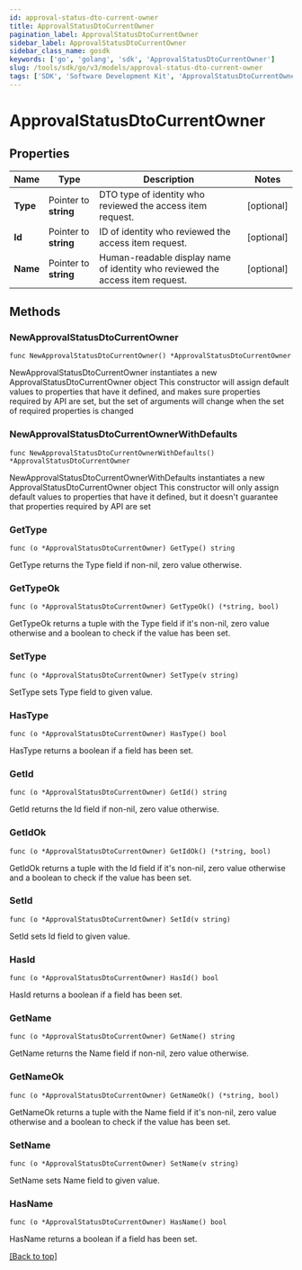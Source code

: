 ```yaml
---
id: approval-status-dto-current-owner
title: ApprovalStatusDtoCurrentOwner
pagination_label: ApprovalStatusDtoCurrentOwner
sidebar_label: ApprovalStatusDtoCurrentOwner
sidebar_class_name: gosdk
keywords: ['go', 'golang', 'sdk', 'ApprovalStatusDtoCurrentOwner'] 
slug: /tools/sdk/go/v3/models/approval-status-dto-current-owner
tags: ['SDK', 'Software Development Kit', 'ApprovalStatusDtoCurrentOwner']
---
```


# ApprovalStatusDtoCurrentOwner

## Properties

Name | Type | Description | Notes
------------ | ------------- | ------------- | -------------
**Type** |  Pointer to **string** | DTO type of identity who reviewed the access item request. | [optional] 
**Id** |  Pointer to **string** | ID of identity who reviewed the access item request. | [optional] 
**Name** |  Pointer to **string** | Human-readable display name of identity who reviewed the access item request. | [optional] 

## Methods

### NewApprovalStatusDtoCurrentOwner

`func NewApprovalStatusDtoCurrentOwner() *ApprovalStatusDtoCurrentOwner`

NewApprovalStatusDtoCurrentOwner instantiates a new ApprovalStatusDtoCurrentOwner object
This constructor will assign default values to properties that have it defined,
and makes sure properties required by API are set, but the set of arguments
will change when the set of required properties is changed

### NewApprovalStatusDtoCurrentOwnerWithDefaults

`func NewApprovalStatusDtoCurrentOwnerWithDefaults() *ApprovalStatusDtoCurrentOwner`

NewApprovalStatusDtoCurrentOwnerWithDefaults instantiates a new ApprovalStatusDtoCurrentOwner object
This constructor will only assign default values to properties that have it defined,
but it doesn't guarantee that properties required by API are set

### GetType

`func (o *ApprovalStatusDtoCurrentOwner) GetType() string`

GetType returns the Type field if non-nil, zero value otherwise.

### GetTypeOk

`func (o *ApprovalStatusDtoCurrentOwner) GetTypeOk() (*string, bool)`

GetTypeOk returns a tuple with the Type field if it's non-nil, zero value otherwise
and a boolean to check if the value has been set.

### SetType

`func (o *ApprovalStatusDtoCurrentOwner) SetType(v string)`

SetType sets Type field to given value.

### HasType

`func (o *ApprovalStatusDtoCurrentOwner) HasType() bool`

HasType returns a boolean if a field has been set.

### GetId

`func (o *ApprovalStatusDtoCurrentOwner) GetId() string`

GetId returns the Id field if non-nil, zero value otherwise.

### GetIdOk

`func (o *ApprovalStatusDtoCurrentOwner) GetIdOk() (*string, bool)`

GetIdOk returns a tuple with the Id field if it's non-nil, zero value otherwise
and a boolean to check if the value has been set.

### SetId

`func (o *ApprovalStatusDtoCurrentOwner) SetId(v string)`

SetId sets Id field to given value.

### HasId

`func (o *ApprovalStatusDtoCurrentOwner) HasId() bool`

HasId returns a boolean if a field has been set.

### GetName

`func (o *ApprovalStatusDtoCurrentOwner) GetName() string`

GetName returns the Name field if non-nil, zero value otherwise.

### GetNameOk

`func (o *ApprovalStatusDtoCurrentOwner) GetNameOk() (*string, bool)`

GetNameOk returns a tuple with the Name field if it's non-nil, zero value otherwise
and a boolean to check if the value has been set.

### SetName

`func (o *ApprovalStatusDtoCurrentOwner) SetName(v string)`

SetName sets Name field to given value.

### HasName

`func (o *ApprovalStatusDtoCurrentOwner) HasName() bool`

HasName returns a boolean if a field has been set.


[[Back to top]](#) 



